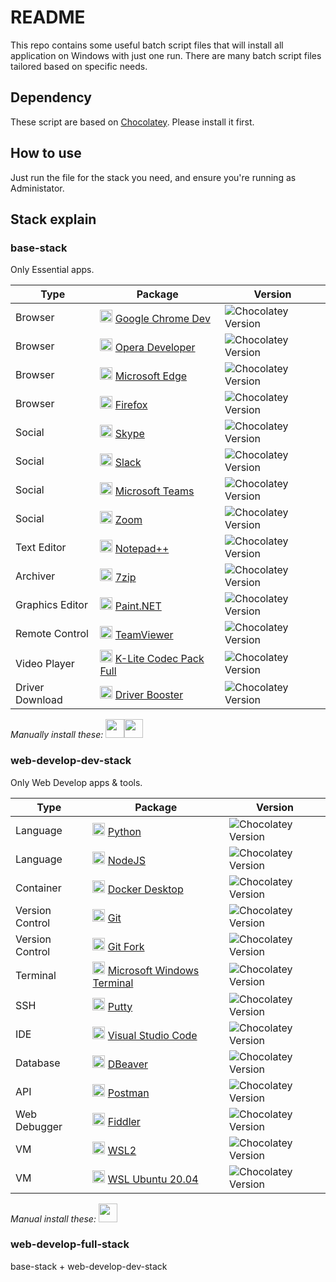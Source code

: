 # README
This repo contains some useful batch script files that will install all application on Windows with just one run. There are many batch script files tailored based on specific needs.

## Dependency
These script are based on [Chocolatey](https://chocolatey.org/). Please install it first.

## How to use
Just run the file for the stack you need, and ensure you're running as Administator.

## Stack explain
### base-stack
Only Essential apps.

| Type        | Package           | Version  |
| ------------- |-------------| -----|
| Browser | <img src="https://community.chocolatey.org/content/packageimages/GoogleChrome.Dev.27.0.1453.12.png" width="20"> [Google Chrome Dev](https://community.chocolatey.org/packages/GoogleChrome.Dev) | ![Chocolatey Version](https://img.shields.io/chocolatey/v/GoogleChrome.Dev) |
| Browser | <img src="https://community.chocolatey.org/content/packageimages/opera-developer.77.0.4051.0.png" width="20"> [Opera Developer](https://community.chocolatey.org/packages/opera-developer) | ![Chocolatey Version](https://img.shields.io/chocolatey/v/opera-developer) |
| Browser | <img src="https://community.chocolatey.org/content/packageimages/microsoft-edge.90.0.818.51.png" width="20"> [Microsoft Edge](https://community.chocolatey.org/packages/microsoft-edge) | ![Chocolatey Version](https://img.shields.io/chocolatey/v/microsoft-edge) |
| Browser | <img src="https://community.chocolatey.org/content/packageimages/Firefox.88.0.1.svg" width="20"> [Firefox](https://community.chocolatey.org/packages/Firefox) | ![Chocolatey Version](https://img.shields.io/chocolatey/v/firefox) |
| Social | <img src="https://community.chocolatey.org/content/packageimages/skype.8.71.0.49.png" width="20"> [Skype](https://community.chocolatey.org/packages/skype) | ![Chocolatey Version](https://img.shields.io/chocolatey/v/skype) |
| Social | <img src="https://community.chocolatey.org/content/packageimages/slack.4.16.1.png" width="20"> [Slack](https://community.chocolatey.org/packages/slack) | ![Chocolatey Version](https://img.shields.io/chocolatey/v/slack) |
| Social | <img src="https://community.chocolatey.org/content/packageimages/microsoft-teams.1.4.00.8872.png" width="20"> [Microsoft Teams](https://community.chocolatey.org/packages/microsoft-teams) | ![Chocolatey Version](https://img.shields.io/chocolatey/v/microsoft-teams) |
| Social | <img src="https://community.chocolatey.org/content/packageimages/zoom.5.6.5.823.png" width="20"> [Zoom](https://community.chocolatey.org/packages/zoom) | ![Chocolatey Version](https://img.shields.io/chocolatey/v/zoom) |
| Text Editor | <img src="https://community.chocolatey.org/content/packageimages/notepadplusplus.7.9.5.png" width="20"> [Notepad++](https://community.chocolatey.org/packages/notepadplusplus) | ![Chocolatey Version](https://img.shields.io/chocolatey/v/notepadplusplus) |
| Archiver | <img src="https://community.chocolatey.org/content/packageimages/7zip.19.0.svg" width="20"> [7zip](https://community.chocolatey.org/packages/7zip/19.0) | ![Chocolatey Version](https://img.shields.io/chocolatey/v/7zip) |
| Graphics Editor | <img src="https://community.chocolatey.org/content/packageimages/paint.net.4.2.16.png" width="20"> [Paint.NET](https://community.chocolatey.org/packages/paint.net) | ![Chocolatey Version](https://img.shields.io/chocolatey/v/paint.net) |
| Remote Control | <img src="https://community.chocolatey.org/content/packageimages/teamviewer9.9.0.38846.png" width="20"> [TeamViewer](https://community.chocolatey.org/packages/teamviewer9) | ![Chocolatey Version](https://img.shields.io/chocolatey/v/teamviewer9) |
| Video Player | <img src="https://community.chocolatey.org/content/packageimages/k-litecodecpackfull.16.1.2.png" width="20"> [K-Lite Codec Pack Full](https://community.chocolatey.org/packages/k-litecodecpackfull) | ![Chocolatey Version](https://img.shields.io/chocolatey/v/k-litecodecpackfull) |
| Driver Download | <img src="https://community.chocolatey.org/content/packageimages/driverbooster.8.4.0.432.png" width="20"> [Driver Booster](https://community.chocolatey.org/packages/driverbooster) | ![Chocolatey Version](https://img.shields.io/chocolatey/v/driverbooster) |

*Manually install these:* <img src="https://raw.githubusercontent.com/lamquangminh/EVKey/master/docs/EVKeyLogo_240.PNG" width="30"><img src="https://www.flstudiocrack.org/wp-content/uploads/2020/04/ai.png" width="30">

### web-develop-dev-stack
Only Web Develop apps & tools.

| Type        | Package           | Version  |
| ------------- |-------------| -----|
| Language | <img src="https://community.chocolatey.org/content/packageimages/python.3.9.5.svg" width="20"> [Python](https://community.chocolatey.org/packages/python/3.9.5) | ![Chocolatey Version](https://img.shields.io/chocolatey/v/python) |
| Language | <img src="https://community.chocolatey.org/content/packageimages/nodejs.16.1.0.png" width="20"> [NodeJS](https://community.chocolatey.org/packages/nodejs) | ![Chocolatey Version](https://img.shields.io/chocolatey/v/nodejs) |
| Container | <img src="https://community.chocolatey.org/content/packageimages/docker-desktop.3.3.3.png" width="20"> [Docker Desktop](https://community.chocolatey.org/packages/docker-desktop) | ![Chocolatey Version](https://img.shields.io/chocolatey/v/docker-desktop) |
| Version Control | <img src="https://community.chocolatey.org/content/packageimages/git.2.31.1.svg" width="20"> [Git](https://community.chocolatey.org/packages/git) | ![Chocolatey Version](https://img.shields.io/chocolatey/v/git) |
| Version Control | <img src="https://community.chocolatey.org/content/packageimages/git-fork.1.62.1.png" width="20"> [Git Fork](https://community.chocolatey.org/packages/git-fork) | ![Chocolatey Version](https://img.shields.io/chocolatey/v/git-fork) |
| Terminal | <img src="https://community.chocolatey.org/content/packageimages/microsoft-windows-terminal.1.7.1091.0.png" width="20"> [Microsoft Windows Terminal](https://community.chocolatey.org/packages/microsoft-windows-terminal/1.7.1091.0) | ![Chocolatey Version](https://img.shields.io/chocolatey/v/microsoft-windows-terminal) |
| SSH | <img src="https://community.chocolatey.org/content/packageimages/putty.0.75.png" width="20"> [Putty](https://community.chocolatey.org/packages/putty) | ![Chocolatey Version](https://img.shields.io/chocolatey/v/putty) |
| IDE | <img src="https://community.chocolatey.org/content/packageimages/vscode.1.56.2.png" width="20"> [Visual Studio Code](https://community.chocolatey.org/packages/vscode) | ![Chocolatey Version](https://img.shields.io/chocolatey/v/vscode) |
| Database | <img src="https://community.chocolatey.org/content/packageimages/dbeaver.21.0.4.png" width="20"> [DBeaver](https://community.chocolatey.org/packages/dbeaver) | ![Chocolatey Version](https://img.shields.io/chocolatey/v/dbeaver) |
| API | <img src="https://community.chocolatey.org/content/packageimages/postman.8.2.3.png" width="20"> [Postman](https://community.chocolatey.org/packages/postman) | ![Chocolatey Version](https://img.shields.io/chocolatey/v/postman) |
| Web Debugger | <img src="https://community.chocolatey.org/content/packageimages/fiddler.5.0.20204.45441.png" width="20"> [Fiddler](https://community.chocolatey.org/packages/fiddler) | ![Chocolatey Version](https://img.shields.io/chocolatey/v/fiddler) |
| VM | <img src="https://community.chocolatey.org/content/packageimages/wsl2.2.0.0.20210122.png" width="20"> [WSL2](https://community.chocolatey.org/packages/wsl2) | ![Chocolatey Version](https://img.shields.io/chocolatey/v/wsl2) |
| VM | <img src="https://community.chocolatey.org/content/packageimages/wsl-ubuntu-2004.20.4.0.20200912.png" width="20"> [WSL Ubuntu 20.04](wsl-ubuntu-2004) | ![Chocolatey Version](https://img.shields.io/chocolatey/v/wsl-ubuntu-2004) |

*Manual install these:* <img src="https://upload.wikimedia.org/wikipedia/commons/thumb/5/59/Visual_Studio_Icon_2019.svg/768px-Visual_Studio_Icon_2019.svg.png" width="30">

### web-develop-full-stack
base-stack + web-develop-dev-stack
